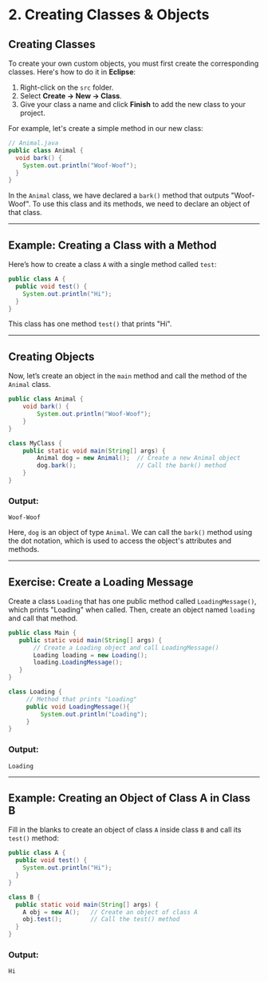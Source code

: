 # 2. Creating Classes & Objects

## Creating Classes
To create your own custom objects, you must first create the corresponding classes. Here's how to do it in **Eclipse**:

1. Right-click on the `src` folder.
2. Select **Create → New → Class**.
3. Give your class a name and click **Finish** to add the new class to your project.

For example, let's create a simple method in our new class:

```java
// Animal.java
public class Animal {
  void bark() {
    System.out.println("Woof-Woof");
  }
}
```

In the `Animal` class, we have declared a `bark()` method that outputs "Woof-Woof". To use this class and its methods, we need to declare an object of that class.

---

## Example: Creating a Class with a Method

Here’s how to create a class `A` with a single method called `test`:

```java
public class A {
  public void test() {
    System.out.println("Hi");
  }  
}
```

This class has one method `test()` that prints "Hi".

---

## Creating Objects
Now, let’s create an object in the `main` method and call the method of the `Animal` class.

```java
public class Animal {
    void bark() {
        System.out.println("Woof-Woof");
    }
}

class MyClass {
    public static void main(String[] args) {
        Animal dog = new Animal();  // Create a new Animal object
        dog.bark();                 // Call the bark() method
    }
}
```

### Output:
```
Woof-Woof
```

Here, `dog` is an object of type `Animal`. We can call the `bark()` method using the dot notation, which is used to access the object's attributes and methods.

---

## Exercise: Create a Loading Message

Create a class `Loading` that has one public method called `LoadingMessage()`, which prints "Loading" when called. Then, create an object named `loading` and call that method.

```java
public class Main {
   public static void main(String[] args) {
       // Create a Loading object and call LoadingMessage()
       Loading loading = new Loading();
       loading.LoadingMessage();
   }
}

class Loading {
     // Method that prints "Loading"
     public void LoadingMessage(){
         System.out.println("Loading");
     }
}
```

### Output:
```
Loading
```

---

## Example: Creating an Object of Class A in Class B

Fill in the blanks to create an object of class `A` inside class `B` and call its `test()` method:

```java
public class A {
  public void test() {
    System.out.println("Hi");
  }	 
}

class B {
  public static void main(String[] args) {
    A obj = new A();   // Create an object of class A
    obj.test();        // Call the test() method
  }
}
```

### Output:
```
Hi
```
